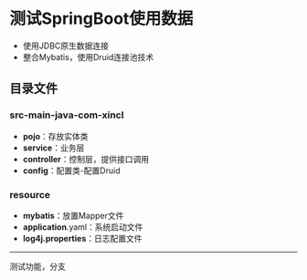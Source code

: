 # 测试SpringBoot使用数据

* 使用JDBC原生数据连接
* 整合Mybatis，使用Druid连接池技术

## 目录文件

### src-main-java-com-xincl

* **pojo**：存放实体类
* **service**：业务层
* **controller**：控制层，提供接口调用
* **config**：配置类-配置Druid

### resource

* **mybatis**：放置Mapper文件
* **application**.yaml：系统启动文件
* **log4j.properties**：日志配置文件

***
测试功能，分支